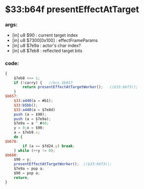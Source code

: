 ﻿
# $33:b64f presentEffectAtTarget

### args:
+	[in] u8 $90 : current target index
+	[in] u8 $7300[0x100] : effectFrameParams
+	[in] u8 $7e9a :	actor's char index?
+	[in] u8 $7eb8 : reflected target bits

### code:
```js
{
	$7eb8 <<= 1;
	if (!carry) {	//bcs $b657
		return presentEffectAtTargetWorker();	//$33:b6f3();
	}
$b657:
	$33:a440(a = #b1);
	$33:b5bb();
	$33:a440(a = $7e8d)
	push (a = $90);
	push (a = $7e9a);
	$7e9a = a ^ #40;
	y = 0;x = $90;
	a = $7eb9.x;
	do {
$b678:	
		if (a == $fd24.y) break;
	} while (++y != 0);
$b680:
	$90 = y;
	presentEffectAtTargetWorker();	//$33:b6f3();
	$7e9a = pop a;
	$90 = pop a;
	return;
}
```


